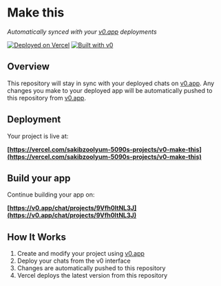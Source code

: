 # Make this

*Automatically synced with your [v0.app](https://v0.app) deployments*

[![Deployed on Vercel](https://img.shields.io/badge/Deployed%20on-Vercel-black?style=for-the-badge&logo=vercel)](https://vercel.com/sakibzoolyum-5090s-projects/v0-make-this)
[![Built with v0](https://img.shields.io/badge/Built%20with-v0.app-black?style=for-the-badge)](https://v0.app/chat/projects/9Vfh0ItNL3J)

## Overview

This repository will stay in sync with your deployed chats on [v0.app](https://v0.app).
Any changes you make to your deployed app will be automatically pushed to this repository from [v0.app](https://v0.app).

## Deployment

Your project is live at:

**[https://vercel.com/sakibzoolyum-5090s-projects/v0-make-this](https://vercel.com/sakibzoolyum-5090s-projects/v0-make-this)**

## Build your app

Continue building your app on:

**[https://v0.app/chat/projects/9Vfh0ItNL3J](https://v0.app/chat/projects/9Vfh0ItNL3J)**

## How It Works

1. Create and modify your project using [v0.app](https://v0.app)
2. Deploy your chats from the v0 interface
3. Changes are automatically pushed to this repository
4. Vercel deploys the latest version from this repository